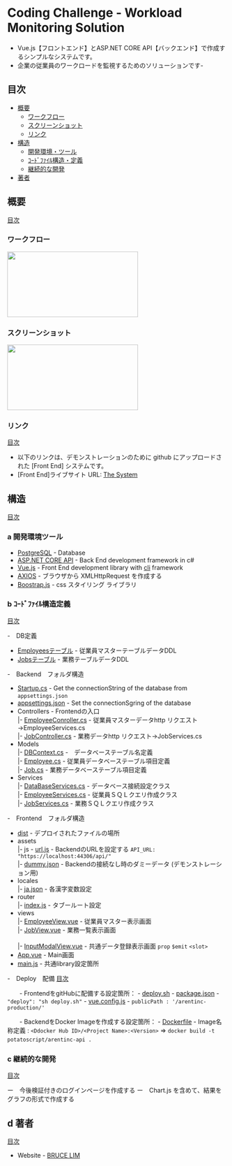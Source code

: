 # Coding Challenge - Workload Monitoring Solution

- Vue.js【フロントエンド】とASP.NET CORE API【バックエンド】で作成するシンプルなシステムです。<br>
- 企業の従業員のワークロードを監視するためのソリューションです- 

## 目次

- [概要](#概要)
  - [ワークフロー](#ワークフロー)
  - [スクリーンショット](#スクリーンショット)
  - [リンク](#リンク)
- [構造](#構造)
  - [開発環境・ツール](#a-開発環境ツール)
  - [ｺｰﾄﾞﾌｧｲﾙ構造・定義](#b-ｺｰﾄﾞﾌｧｲﾙ構造定義)
  - [継続的な開発](#c-継続的な開発)
- [著者](#d-著者)


## 概要
[目次](#目次)
### ワークフロー
<image style="width:300px;height:150px" src="./document/workflow.png" />

### スクリーンショット
<image style="width:300px;height:150px" src="./document/screenshot.png" />

### リンク
[目次](#目次)

- 以下のリンクは、デモンストレーションのために github にアップロードされた [Front End] システムです。
- [Front End]ライブサイト URL: [The System](https://potatoscript.github.io/arentinc-production/)

## 構造
[目次](#目次)
### a 開発環境ツール

- [PostgreSQL](https://www.postgresql.org/) - Database
- [ASP.NET CORE API](https://docs.microsoft.com/en-us/aspnet/core/?view=aspnetcore-6.0) - Back End development framework in c#
- [Vue.js](https://vuejs.org/) - Front End development library with [cli](https://cli.vuejs.org/) framework
- [AXIOS](https://axios-http.com/docs/intro) - ブラウザから XMLHttpRequest を作成する
- [Boostrap.js](https://getbootstrap.com/) - css スタイリング ライブラリ


### b ｺｰﾄﾞﾌｧｲﾙ構造定義
[目次](#目次)

-　DB定義
  - [Employeesテーブル](./document/Employees.sql) - 従業員マスターテーブルデータDDL
  - [Jobsテーブル](./document/Jobs.sql) - 業務テーブルデータDDL
  
-　Backend　フォルダ構造
  - [Startup.cs](./arentinc-api/Startup.cs) - Get the connectionString of the database from `appsettings.json`
  - [appsettings.json](./arentinc-api/appsettings.cs) - Set the connectionSgring of the database
  - Controllers - Frontendの入口 <br>
    |- [EmployeeConroller.cs](./arentinc-api/Controllers/EmployeeConroller.cs) - 従業員マスターデータhttp リクエスト→EmployeeServices.cs <br>
    |- [JobController.cs](./arentinc-api/Controllers/JobConroller.cs) - 業務データhttp リクエスト→JobServices.cs <br>
  - Models<br>
    |- [DBContext.cs](./arentinc-api/Models/DBContext.cs) -　データベーステーブル名定義 <br>
    |- [Employee.cs](./arentinc-api/Models/Employee.cs) - 従業員データベーステーブル項目定義 <br> 
    |- [Job.cs](./arentinc-api/Models/Job.cs) - 業務データベーステーブル項目定義 <br>
  - Services <br>
    |- [DataBaseServices.cs](./arentinc-api/Services/DataBaseServices.cs) - データベース接続設定クラス <br>
    |- [EmployeeServices.cs](./arentinc-api/Services/EmployeeServices.cs) - 従業員ＳＱＬクエリ作成クラス <br>
    |- [JobServices.cs](./arentinc-api/Services/JobServices.cs) - 業務ＳＱＬクエリ作成クラス <br>
	
-　Frontend　フォルダ構造
  - [dist](./arentinc-ui/dist/) - デプロイされたファイルの場所<br>
  - assets<br>
     |- js - [url.js](./arentinc-ui/src/assets/js/url.js) - BackendのURLを設定する `API_URL: "https://localhost:44306/api/"` <br>
	 |- [dummy.json](./arentinc-ui/src/assets/dummy.json) - Backendの接続なし時のダミーデータ (デモンストレーション用) <br>
  - locales<br>
	 |- [ja.json](./arentinc-ui/src/locales/ja.json) - 各漢字変数設定 <br>
  - router<br>
     |- [index.js](./arentinc-ui/src/router/index.js) - タブールート設定<br>
  - views<br>
     |- [EmployeeView.vue](./arentinc-ui/src/views/EmployeeView.vue) - 従業員マスター表示画面 <br>
     |- [JobView.vue](./arentinc-ui/src/views/JobView.vue) - 業務一覧表示画面 <br>	 
	 |- [InputModalView.vue](./arentinc-ui/src/views/InputModalView.vue) - 共通データ登録表示画面 `prop` `$emit` `<slot>` <br>	 
  - [App.vue](./arentinc-ui/src/App.vue) - Main画面 <br>  
  - [main.js](./arentinc-ui/src/main.js) - 共通library設定箇所 

  
-　Deploy　配備
[目次](#目次)

　　- FrontendをgitHubに配備する設定箇所：
    - [deploy.sh](./arentinc-ui/src/deploy.sh) 
    - [package.json](./arentinc-ui/src/package.json) - `"deploy": "sh deploy.sh"`
	- [vue.config.js](./arentinc-ui/src/package.json) - `publicPath : '/arentinc-production/'`
 
　　- BackendをDocker Imageを作成する設定箇所：
    - [Dockerfile](./arentinc-api/Dockerfile) 
	- Image名称定義 : `<Ddocker Hub ID>/<Project Name>:<Version>` => `docker build -t potatoscript/arentinc-api .`
　　
### c 継続的な開発
[目次](#目次)

ー　今後検証付きのログインページを作成する
ー　Chart.js を含めて、結果をグラフの形式で作成する


## d 著者
[目次](#目次)

- Website - [BRUCE LIM](https://potatoscript.github.io/resume/)
